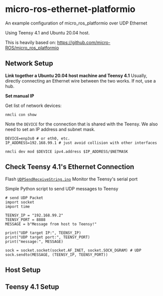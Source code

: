 # micro-ros-ethernet-platformio
An example configuration of micro_ros_platformio over UDP Ethernet

Using Teensy 4.1 and Ubuntu 20.04 host.

This is heavily based on: https://github.com/micro-ROS/micro_ros_platformio

## Network Setup

**Link together a Ubuntu 20.04 host machine and Teensy 4.1**
Usually, directly connecting an Ethernet wire between the two works. If not, use a hub.

**Set manual IP**

Get list of network devices:
```
nmcli con show
```

Note the `DEVICE` for the connection that is shared with the Teensy.
We also need to set an IP address and subnet mask.
```
DEVICE=enp3s0 # or eth0, etc.
IP_ADDRESS=192.168.99.1 # just avoid collision with other interfaces

nmcli dev mod $DEVICE ipv4.address $IP_ADDRESS/$NETMASK
```


## Check Teensy 4.1's Ethernet Connection

Flash [`UDPSendReceiveString.ino`](https://github.com/vjmuzik/NativeEthernet/blob/master/examples/UDPSendReceiveString/UDPSendReceiveString.ino)
Monitor the Teensy's serial port

Simple Python script to send UDP messages to Teensy
```python3
# send UDP Packet
import socket
import time

TEENSY_IP = "192.168.99.2"
TEENSY_PORT = 8888
MESSAGE = b"Message from host to Teensy!"

print("UDP target IP:", TEENSY_IP)
print("UDP target port:", TEENSY_PORT)
print("message:", MESSAGE)

sock = socket.socket(socket.AF_INET, socket.SOCK_DGRAM) # UDP
sock.sendto(MESSAGE, (TEENSY_IP, TEENSY_PORT))
```

## Host Setup

## Teensy 4.1 Setup
